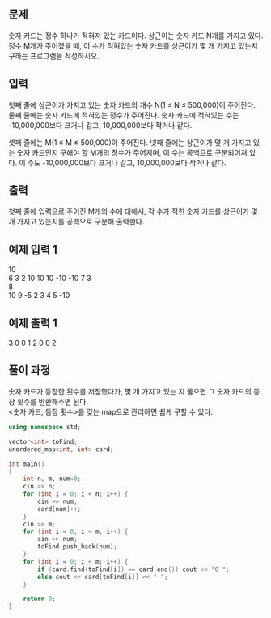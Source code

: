 ## 문제
숫자 카드는 정수 하나가 적혀져 있는 카드이다. 상근이는 숫자 카드 N개를 가지고 있다. 정수 M개가 주어졌을 때, 이 수가 적혀있는 숫자 카드를 상근이가 몇 개 가지고 있는지 구하는 프로그램을 작성하시오.

## 입력
첫째 줄에 상근이가 가지고 있는 숫자 카드의 개수 N(1 ≤ N ≤ 500,000)이 주어진다. 둘째 줄에는 숫자 카드에 적혀있는 정수가 주어진다. 숫자 카드에 적혀있는 수는 -10,000,000보다 크거나 같고, 10,000,000보다 작거나 같다.

셋째 줄에는 M(1 ≤ M ≤ 500,000)이 주어진다. 넷째 줄에는 상근이가 몇 개 가지고 있는 숫자 카드인지 구해야 할 M개의 정수가 주어지며, 이 수는 공백으로 구분되어져 있다. 이 수도 -10,000,000보다 크거나 같고, 10,000,000보다 작거나 같다.

## 출력
첫째 줄에 입력으로 주어진 M개의 수에 대해서, 각 수가 적힌 숫자 카드를 상근이가 몇 개 가지고 있는지를 공백으로 구분해 출력한다.

## 예제 입력 1 
10 <br>
6 3 2 10 10 10 -10 -10 7 3<br>
8<br>
10 9 -5 2 3 4 5 -10
## 예제 출력 1 
3 0 0 1 2 0 0 2
## 풀이 과정
숫자 카드가 등장한 횟수를 저장했다가, 몇 개 가지고 있는 지 물으면 그 숫자 카드의 등장 횟수를 반환해주면 된다.<br>
<숫자 카드, 등장 횟수>를 갖는 map으로 관리하면 쉽게 구할 수 있다.<br>
```C++
using namespace std;

vector<int> toFind;
unordered_map<int, int> card;

int main()
{
	int n, m, num=0;
	cin >> n;
	for (int i = 0; i < n; i++) {
		cin >> num;
		card[num]++;
	}
	cin >> m;
	for (int i = 0; i < m; i++) {
		cin >> num;
		toFind.push_back(num);
	}
	for (int i = 0; i < m; i++) {
		if (card.find(toFind[i]) == card.end()) cout << "0 ";
		else cout << card[toFind[i]] << " ";
	}

	return 0;
}
```
